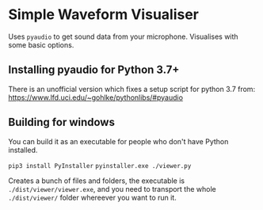 # Simple Waveform Visualiser

Uses `pyaudio` to get sound data from your microphone. Visualises with some basic options.

## Installing pyaudio for Python 3.7+

There is an unofficial version which fixes a setup script for python 3.7 from: https://www.lfd.uci.edu/~gohlke/pythonlibs/#pyaudio

## Building for windows

You can build it as an executable for people who don't have Python installed.

`pip3 install PyInstaller`
`pyinstaller.exe ./viewer.py`

Creates a bunch of files and folders, the executable is `./dist/viewer/viewer.exe`, and you need to transport the whole `./dist/viewer/` folder whereever you want to run it.
